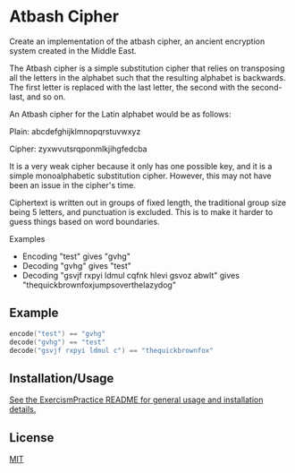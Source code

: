 # Atbash Cipher

Create an implementation of the atbash cipher, an ancient encryption system created in the Middle East.

The Atbash cipher is a simple substitution cipher that relies on transposing all the letters in the alphabet such that the resulting alphabet is backwards. The first letter is replaced with the last letter, the second with the second-last, and so on.

An Atbash cipher for the Latin alphabet would be as follows:

Plain:  abcdefghijklmnopqrstuvwxyz

Cipher: zyxwvutsrqponmlkjihgfedcba

It is a very weak cipher because it only has one possible key, and it is a simple monoalphabetic substitution cipher. However, this may not have been an issue in the cipher's time.

Ciphertext is written out in groups of fixed length, the traditional group size being 5 letters, and punctuation is excluded. This is to make it harder to guess things based on word boundaries.

Examples

* Encoding "test" gives "gvhg"
* Decoding "gvhg" gives "test"
* Decoding "gsvjf rxpyi ldmul cqfnk hlevi gsvoz abwlt" gives "thequickbrownfoxjumpsoverthelazydog"

## Example

```cpp
encode("test") == "gvhg"
decode("gvhg") == "test"
decode("gsvjf rxpyi ldmul c") == "thequickbrownfox"
```

## Installation/Usage

[See the ExercismPractice README for general usage and installation details.](https://github.com/Lignite17/ExercismPractice/blob/main/README.md)

## License
[MIT](https://choosealicense.com/licenses/mit/)
